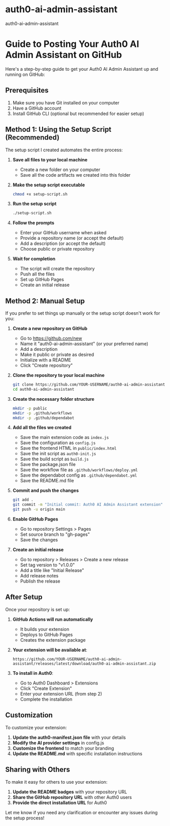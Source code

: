 # auth0-ai-admin-assistant
auth0-ai-admin-assistant
# Guide to Posting Your Auth0 AI Admin Assistant on GitHub

Here's a step-by-step guide to get your Auth0 AI Admin Assistant up and running on GitHub:

## Prerequisites

1. Make sure you have Git installed on your computer
2. Have a GitHub account
3. Install GitHub CLI (optional but recommended for easier setup)

## Method 1: Using the Setup Script (Recommended)

The setup script I created automates the entire process:

1. **Save all files to your local machine**
   - Create a new folder on your computer
   - Save all the code artifacts we created into this folder

2. **Make the setup script executable**
   ```bash
   chmod +x setup-script.sh
   ```

3. **Run the setup script**
   ```bash
   ./setup-script.sh
   ```

4. **Follow the prompts**
   - Enter your GitHub username when asked
   - Provide a repository name (or accept the default)
   - Add a description (or accept the default)
   - Choose public or private repository

5. **Wait for completion**
   - The script will create the repository
   - Push all the files
   - Set up GitHub Pages
   - Create an initial release

## Method 2: Manual Setup

If you prefer to set things up manually or the setup script doesn't work for you:

1. **Create a new repository on GitHub**
   - Go to https://github.com/new
   - Name it "auth0-ai-admin-assistant" (or your preferred name)
   - Add a description
   - Make it public or private as desired
   - Initialize with a README
   - Click "Create repository"

2. **Clone the repository to your local machine**
   ```bash
   git clone https://github.com/YOUR-USERNAME/auth0-ai-admin-assistant.git
   cd auth0-ai-admin-assistant
   ```

3. **Create the necessary folder structure**
   ```bash
   mkdir -p public
   mkdir -p .github/workflows
   mkdir -p .github/dependabot
   ```

4. **Add all the files we created**
   - Save the main extension code as `index.js`
   - Save the configuration as `config.js`
   - Save the frontend HTML in `public/index.html`
   - Save the init script as `auth0-init.js`
   - Save the build script as `build.js`
   - Save the package.json file
   - Save the workflow file as `.github/workflows/deploy.yml`
   - Save the dependabot config as `.github/dependabot.yml`
   - Save the README.md file

5. **Commit and push the changes**
   ```bash
   git add .
   git commit -m "Initial commit: Auth0 AI Admin Assistant extension"
   git push -u origin main
   ```

6. **Enable GitHub Pages**
   - Go to repository Settings > Pages
   - Set source branch to "gh-pages"
   - Save the changes

7. **Create an initial release**
   - Go to repository > Releases > Create a new release
   - Set tag version to "v1.0.0"
   - Add a title like "Initial Release"
   - Add release notes
   - Publish the release

## After Setup

Once your repository is set up:

1. **GitHub Actions will run automatically**
   - It builds your extension
   - Deploys to GitHub Pages
   - Creates the extension package

2. **Your extension will be available at**:
   ```
   https://github.com/YOUR-USERNAME/auth0-ai-admin-assistant/releases/latest/download/auth0-ai-admin-assistant.zip
   ```

3. **To install in Auth0**:
   - Go to Auth0 Dashboard > Extensions
   - Click "Create Extension"
   - Enter your extension URL (from step 2)
   - Complete the installation

## Customization

To customize your extension:

1. **Update the auth0-manifest.json file** with your details
2. **Modify the AI provider settings** in config.js
3. **Customize the frontend** to match your branding
4. **Update the README.md** with specific installation instructions

## Sharing with Others

To make it easy for others to use your extension:

1. **Update the README badges** with your repository URL
2. **Share the GitHub repository URL** with other Auth0 users
3. **Provide the direct installation URL** for Auth0

Let me know if you need any clarification or encounter any issues during the setup process!
